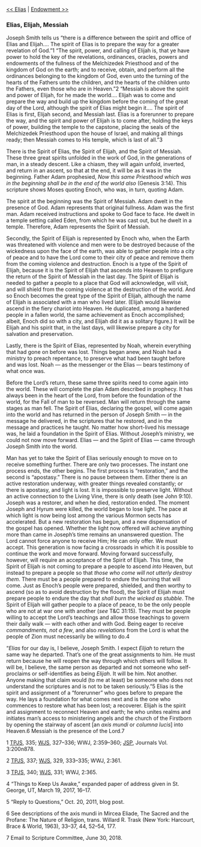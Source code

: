 [<< Elias](Elias)  |  [Endowment >>](Endowment)

### Elias, Elijah, Messiah
Joseph Smith tells us “there is a difference between the spirit and office of Elias and Elijah…. The spirit of Elias is to prepare the way for a greater revelation of God.”1 “The spirit, power, and calling of Elijah is, that ye have power to hold the key of the revelations, ordinances, oracles, powers and endowments of the fullness of the Melchizedek Priesthood and of the kingdom of God on the earth; and to receive, obtain, and perform all the ordinances belonging to the kingdom of God, even unto the turning of the hearts of the Fathers unto the children, and the hearts of the children unto the Fathers, even those who are in Heaven.”2 “Messiah is above the spirit and power of Elijah, for he made the world…. Elijah was to come and prepare the way and build up the kingdom before the coming of the great day of the Lord, although the spirit of Elias might begin it…. The spirit of Elias is first, Elijah second, and Messiah last. Elias is a forerunner to prepare the way, and the spirit and power of Elijah is to come after, holding the keys of power, building the temple to the capstone, placing the seals of the Melchizedek Priesthood upon the house of Israel, and making all things ready; then Messiah comes to His temple, which is last of all.”3

There is the Spirit of Elias, the Spirit of Elijah, and the Spirit of Messiah. These three great spirits unfolded in the work of God, in the generations of man, in a steady descent. Like a chiasm, they will again unfold, inverted, and return in an ascent, so that at the end, it will be as it was in the beginning. Father Adam prophesied, *Now this same Priesthood which was in the beginning shall be in the end of the world also* (Genesis 3:14). This scripture shows Moses quoting Enoch, who was, in turn, quoting Adam.

The spirit at the beginning was the Spirit of Messiah. Adam dwelt in the presence of God. Adam represents that original fullness. Adam was the first man. Adam received instructions and spoke to God face to face. He dwelt in a temple setting called Eden, from which he was cast out, but he dwelt in a temple. Therefore, Adam represents the Spirit of Messiah.

Secondly, the Spirit of Elijah is represented by Enoch who, when the Earth was threatened with violence and men were to be destroyed because of the wickedness upon the face of the earth, was able to gather people into a city of peace and to have the Lord come to their city of peace and remove them from the coming violence and destruction. Enoch is a type of the Spirit of Elijah, because it is the Spirit of Elijah that ascends into Heaven to prefigure the return of the Spirit of Messiah in the last day. The Spirit of Elijah is needed to gather a people to a place that God will acknowledge, will visit, and will shield from the coming violence at the destruction of the world. And so Enoch becomes the great type of the Spirit of Elijah, although the name of Elijah is associated with a man who lived later. (Elijah would likewise ascend in the fiery chariot into Heaven. He duplicated, among a hardened people in a fallen world, the same achievement as Enoch accomplished; albeit, Enoch did so with a city, and Elijah did it as a solitary figure.) It will be Elijah and his spirit that, in the last days, will likewise prepare a city for salvation and preservation.

Lastly, there is the Spirit of Elias, represented by Noah, wherein everything that had gone on before was lost. Things began anew, and Noah had a ministry to preach repentance, to preserve what had been taught before and was lost. Noah — as the messenger or the Elias — bears testimony of what once was.

Before the Lord’s return, these same three spirits need to come again into the world. These will complete the plan Adam described in prophecy. It has always been in the heart of the Lord, from before the foundation of the world, for the Fall of man to be reversed. Man will return through the same stages as man fell. The Spirit of Elias, declaring the gospel, will come again into the world and has returned in the person of Joseph Smith — in the message he delivered, in the scriptures that he restored, and in the message and practices he taught. No matter how short-lived his message was, he laid a foundation in the Spirit of Elias. Without Joseph’s ministry, we could not now move forward. Elias — and the Spirit of Elias — came through Joseph Smith into the world.

Man has yet to take the Spirit of Elias seriously enough to move on to receive something further. There are only two processes. The instant one process ends, the other begins. The first process is “restoration,” and the second is “apostasy.” There is no pause between them. Either there is an active restoration underway, with greater things revealed constantly; or there is apostasy, and light is lost. It is impossible to preserve light. Without an active connection to the Living Vine, there is only death (see John 9:10). Joseph was a restorer, and when he died, restoration ended. The moment Joseph and Hyrum were killed, the world began to lose light. The pace at which light is now being lost among the various Mormon sects has accelerated. But a new restoration has begun, and a new dispensation of the gospel has opened. Whether the light now offered will achieve anything more than came in Joseph’s time remains an unanswered question. The Lord cannot force anyone to receive Him; He can only offer. We must accept. This generation is now facing a crossroads in which it is possible to continue the work and move forward. Moving forward successfully, however, will require an acceptance of the Spirit of Elijah. This time, the Spirit of Elijah is not coming to prepare a people to ascend *into* Heaven, but instead to prepare a people so that *those who come will not utterly destroy them*. There must be a people prepared to endure the burning that will come. Just as Enoch’s people were prepared, shielded, and then worthy to ascend (so as to avoid destruction by the flood), the Spirit of Elijah must prepare people to endure the day that *shall burn the wicked as stubble*. The Spirit of Elijah will gather people to a place of peace, to be the only people who are not at war one with another (*see* T&C 31:15). They must be people willing to accept the Lord’s teachings and allow those teachings to govern their daily walk — with each other and with God. Being eager to receive *commandments, not a few*, and also *revelations* from the Lord is what the people of Zion must necessarily be willing to do.4

“*Elias* for our day is, I believe, Joseph Smith. I expect *Elijah* to return the same way he departed. That’s one of the great assignments to him. He must return because he will reopen the way through which others will follow. It will be, I believe, the same person as departed and not someone who self-proclaims or self-identifies as being *Elijah*. It will be him. Not another. Anyone making that claim would (to me at least) be someone who does not understand the scriptures and is not to be taken seriously.”5 Elias is the spirit and assignment of a “forerunner” who goes before to prepare the way. He lays a foundation for what comes next and is the one who commences to restore what has been lost; a recoverer. Elijah is the spirit and assignment to reconnect Heaven and earth; he who unites realms and initiates man’s access to ministering angels and the church of the Firstborn by opening the stairway of ascent [an *axis mundi* or *columna lucis*] into Heaven.6 Messiah is the presence of the Lord.7



1
[TPJS](#), 335; [WJS](#), 327–336; WWJ, 2:359–360; [JSP](#), Journals Vol. 3:200n878.


2
[TPJS](#), 337; [WJS](#), 329, 333–335; WWJ, 2:361.


3
[TPJS](#), 340; [WJS](#), 331; WWJ, 2:365.


4 “Things to Keep Us Awake,” expanded paper of address given in St. George, UT, March 19, 2017, 16–17.


5 “Reply to Questions,” Oct. 20, 2011, blog post.


6 See descriptions of the axis mundi in Mircea Eliade, The Sacred and the Profane: The Nature of Religion, trans. Willard R. Trask (New York: Harcourt, Brace & World, 1963), 33–37, 44, 52–54, 177.


7 Email to Scripture Committee, June 30, 2018.